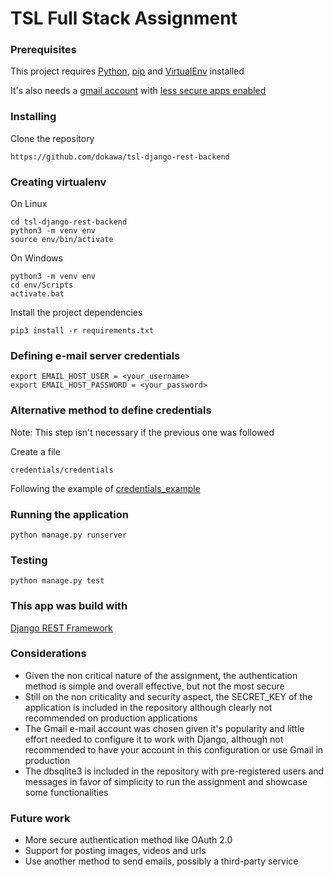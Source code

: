 # TSL Full Stack Assignment

### Prerequisites

This project requires [Python](https://www.python.org/downloads/), [pip](https://pypi.org/project/pip/) and [VirtualEnv](https://pypi.org/project/virtualenv/) installed

It's also needs a [gmail account](https://www.google.com/intl/pt/gmail/about/) with [less secure apps enabled](https://support.google.com/accounts/answer/6010255?hl=en) 

### Installing

Clone the repository

```
https://github.com/dokawa/tsl-django-rest-backend
```

### Creating virtualenv

On Linux

```
cd tsl-django-rest-backend
python3 -m venv env
source env/bin/activate
```

On Windows

```
python3 -m venv env
cd env/Scripts
activate.bat
```

Install the project dependencies

```
pip3 install -r requirements.txt
```

### Defining e-mail server credentials

```
export EMAIL_HOST_USER = <your_username>
export EMAIL_HOST_PASSWORD = <your_password>
```

### Alternative method to define credentials
Note: This step isn't necessary if the previous one was followed

Create a file

```
credentials/credentials
```

Following the example of [credentials_example](https://github.com/dokawa/tsl-django-rest-backend/blob/master/credentials/credentials_example)


### Running the application

```
python manage.py runserver
```

### Testing

```
python manage.py test
```

### This app was build with

[Django REST Framework](https://www.django-rest-framework.org/)

### Considerations

* Given the non critical nature of the assignment, the authentication method
is simple and overall effective, but not the most secure
* Still on the non criticality and security aspect, the SECRET_KEY of the application is included 
in the repository although clearly not recommended on production applications
* The Gmail e-mail account was chosen given it's popularity and little effort 
needed to configure it to work with Django, although not recommended to have your account in 
this configuration or use Gmail in production 
* The dbsqlite3 is included in the repository with pre-registered users and messages 
in favor of simplicity to run the assignment and showcase some functionalities 

### Future work

* More secure authentication method like OAuth 2.0
* Support for posting images, videos and urls
* Use another method to send emails, possibly a third-party service

 
